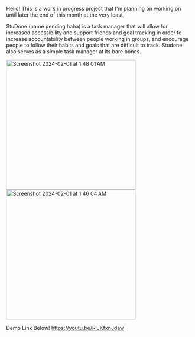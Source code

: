 Hello! This is a work in progress project that I'm planning on working on until later the end of this month at the very least,

StuDone (name pending haha) is a task manager that will allow for increased accessibility and support friends and goal tracking 
in order to increase accountability between people working in groups, and encourage people to follow their habits and goals
that are difficult to track. Studone also serves as a simple task manager at its bare bones.

<img width="350" alt="Screenshot 2024-02-01 at 1 48 01 AM" src="https://github.com/Xhether/SwiftStudentChallenge/assets/60122616/18459028-8a71-42bb-aa5e-b91e20aed02a">
<img width="350" alt="Screenshot 2024-02-01 at 1 46 04 AM" src="https://github.com/Xhether/SwiftStudentChallenge/assets/60122616/7680bd8e-d5b9-48bc-beb6-5a5ae4d4f829">

Demo Link Below!
https://youtu.be/RlJKfxnJdaw
